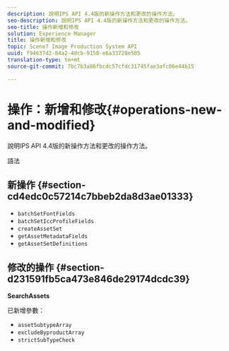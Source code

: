 ```yaml
---
description: 說明IPS API 4.4版的新操作方法和更改的操作方法。
seo-description: 說明IPS API 4.4版的新操作方法和更改的操作方法。
seo-title: 操作新增和修改
solution: Experience Manager
title: 操作新增和修改
topic: Scene7 Image Production System API
uuid: f94637d2-84a2-4dcb-9158-e6a33728e505
translation-type: tm+mt
source-git-commit: 7bc7b3a86fbcdc57cfdc31745fae3afc06e44b15

---
```



# 操作：新增和修改{#operations-new-and-modified}

說明IPS API 4.4版的新操作方法和更改的操作方法。

語法

## 新操作 {#section-cd4edc0c57214c7bbeb2da8d3ae01333}

* `batchSetFontFields`
* `batchSetIccProfileFields`
* `createAssetSet`
* `getAssetMetadataFields`
* `getAssetSetDefinitions`

## 修改的操作 {#section-d231591fb5ca473e846de29174dcdc39}

**SearchAssets**

已新增參數：

* `assetSubtypeArray`
* `excludeByproductArray`
* `strictSubTypeCheck`

